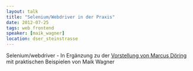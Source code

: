 ```yaml
---
layout: talk
title: "Selenium/Webdriver in der Praxis"
date: 2012-07-25
tags: web frontend
speaker: [maik_wagner]
location: dser_steinstrasse
---
```


Selenium/webdriver - In Ergänzung zu der [Vorstellung von Marcus Döring](/talks/2012-03-28-webtests/) mit praktischen Beispielen von Maik Wagner
